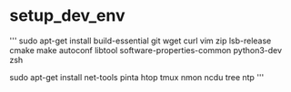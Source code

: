 # setup_dev_env
  
  
'''
sudo apt-get install build-essential git wget curl vim zip lsb-release cmake make autoconf libtool software-properties-common python3-dev zsh
  
sudo apt-get install net-tools pinta htop tmux nmon ncdu tree ntp
'''
